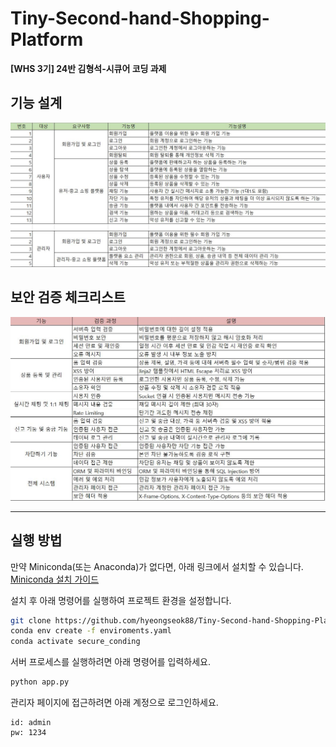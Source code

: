 # Tiny-Second-hand-Shopping-Platform  
**[WHS 3기] 24반 김형석-시큐어 코딩 과제**

## 기능 설계
![](img/1.JPG)

## 보안 검증 체크리스트
![](img/2.JPG)

---

## 실행 방법

만약 Miniconda(또는 Anaconda)가 없다면, 아래 링크에서 설치할 수 있습니다.  
[Miniconda 설치 가이드](https://docs.anaconda.com/free/miniconda/index.html)

설치 후 아래 명령어를 실행하여 프로젝트 환경을 설정합니다.

```bash
git clone https://github.com/hyeongseok88/Tiny-Second-hand-Shopping-Platform.git
conda env create -f enviroments.yaml
conda activate secure_conding
```


서버 프로세스를 실행하려면 아래 명령어를 입력하세요.

```bash
python app.py
```
관리자 페이지에 접근하려면 아래 계정으로 로그인하세요.

```
id: admin
pw: 1234
```
